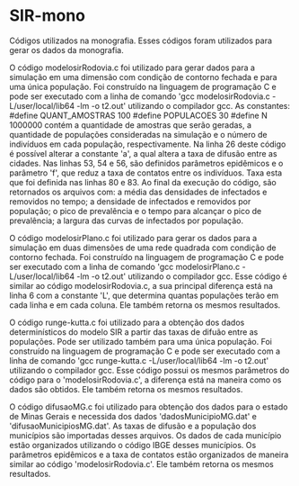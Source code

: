 # SIR-mono
Códigos utilizados na monografia.
Esses códigos foram utilizados para gerar os dados da monografia. 

O código modelosirRodovia.c foi utilizado para gerar dados para a simulação em uma dimensão com condição de contorno fechada e para uma única população. Foi construído na linguagem de programação C e pode ser executado com a linha de comando 'gcc modelosirRodovia.c -L/user/local/lib64 -lm -o t2.out' utilizando o compilador gcc.
As constantes: 
#define QUANT_AMOSTRAS 100
#define POPULACOES 30
#define N 1000000
contém a quantidade de amostras que serão geradas, a quantidade de populações consideradas na simulação e o número de indivíduos em cada população, respectivamente.
Na linha 26 deste código é possível alterar a constante 'a', a qual altera a taxa de difusão entre as cidades.
Nas linhas 53, 54 e 56, são definidos parâmetros epidêmicos e o parâmetro 'f', que reduz a taxa de contatos entre os indivíduos. Taxa esta que foi definida nas linhas 80 e 83.
Ao final da execução do código, são retornados os arquivos com: a média das densidades de infectados e removidos no tempo; a densidade de infectados e removidos por população; o pico de prevalência e o tempo para alcançar o pico de prevalência; a largura das curvas de infectados por população.

O código modelosirPlano.c foi utilizado para gerar os dados para a simulação em duas dimensões de uma rede quadrada com condição de contorno fechada. Foi construído na linguagem de programação C e pode ser executado com a linha de comando 'gcc modelosirPlano.c -L/user/local/lib64 -lm -o t2.out' utilizando o compilador gcc.
Esse código é similar ao código modelosirRodovia.c, a sua principal diferença está na linha 6 com a constante 'L', que determina quantas populações terão em cada linha e em cada coluna. Ele também retorna os mesmos resultados.

O código runge-kutta.c foi utilizado para a obtenção dos dados determinísticos do modelo SIR a partir das taxas de difuão entre as populações. Pode ser utilizado também para uma única população. Foi construído na linguagem de programação C e pode ser executado com a linha de comando 'gcc runge-kutta.c -L/user/local/lib64 -lm -o t2.out' utilizando o compilador gcc. Esse código possui os mesmos parâmetros do código para o 'modelosirRodovia.c', a diferença está na maneira como os dados são obtidos. Ele também retorna os mesmos resultados.

O código difusaoMG.c foi utilizado para obtenção dos dados para o estado de Minas Gerais e necessida dos dados 'dadosMunicipioMG.dat' e 'difusaoMunicipiosMG.dat'. As taxas de difusão e a população dos municípios são importadas desses arquivos. Os dados de cada município estão organizados utilizando o código IBGE desses municípios. Os parâmetros epidêmicos e a taxa de contatos estão organizados de maneira similar ao código 'modelosirRodovia.c'. Ele também retorna os mesmos resultados.
